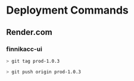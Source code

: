 # Deployment Commands

## Render.com

### finnikacc-ui

```bash
> git tag prod-1.0.3
```
```bash
> git push origin prod-1.0.3
```